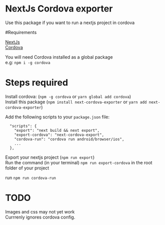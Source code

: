 # NextJs Cordova exporter
Use this package if you want to run a nextjs project in cordova  

#Requirements  

[NextJs](https://www.npmjs.com/package/next)  
[Cordova](https://www.npmjs.com/package/cordova)

You will need Cordova installed as a global package  
e.g: `npm i -g cordova`


# Steps required  
Install cordova: (`npm -g cordova` or `yarn global add cordova`)  
Install this package (`npm install next-cordova-exporter` or `yarn add next-cordova-exporter`)  

Add the following scripts to your `package.json` file:  
```
  "scripts": {
    "export": "next build && next export",
    "export-cordova": "next-cordova-export",
    "cordova-run": "cordova run android/browser/ios",
    ...
  },
```

Export your nextjs project (`npm run export`)  
Run the command (in your terminal) `npm run export-cordova` in the root folder of your project

run `npm run cordova-run`


# TODO  
Images and css may not yet work  
Currrenly ignores cordova config.


